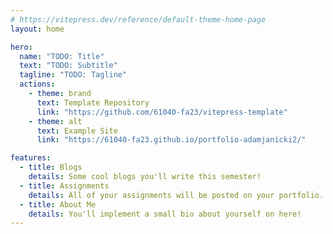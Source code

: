 ```yaml
---
# https://vitepress.dev/reference/default-theme-home-page
layout: home

hero:
  name: "TODO: Title"
  text: "TODO: Subtitle"
  tagline: "TODO: Tagline"
  actions:
    - theme: brand
      text: Template Repository
      link: "https://github.com/61040-fa23/vitepress-template"
    - theme: alt
      text: Example Site
      link: "https://61040-fa23.github.io/portfolio-adamjanicki2/"

features:
  - title: Blogs
    details: Some cool blogs you'll write this semester!
  - title: Assignments
    details: All of your assignments will be posted on your portfolio.
  - title: About Me
    details: You'll implement a small bio about yourself on here!
---
```

